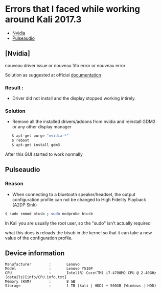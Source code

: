 # Errors that I faced while working around Kali 2017.3
 - [Nvidia](##nvidia)
 - [Pulseaudio](##Pulseaudio)



## [Nvidia]

nouveau driver issue or nouveau fifo error or nouveau error

Solution as suggested at official [documentation](https://docs.kali.org/general-use/install-nvidia-drivers-on-kali-linux)

### Result :
 - Driver did not install and the display stopped working intirely.

### Solution

 - Remove all the installed drivers/addons from nvidia and reinstall GDM3 or any other display manager

 ```sh
    $ apt-get purge "nvidia-*"
    $ reboot
    $ apt-get install gdm3
``` 

After this GUI started to work normally

## Pulseaudio
### Reason 
 - When connecting to a bluetooth speaker/headset, the output configuration profile can not be changed to High Fidelity Playback (A2DP Sink)


 ```sh
 $ sudo rmmod btusb ; sudo modprobe btusb
```
In Kali you are usually the root user, so the "sudo" isn't actually required

what this does is reloads the btsub in the kernel so that it can take a new value of the configuration profile.


## Device information
	
	Manufacturer 		:       Lenovo
	Model 				:       Lenovo Y510P
	CPU 				:       Intel(R) Core(TM) i7-4700MQ CPU @ 2.40GHz (details)[info/CPU.info.txt]
	Memory (RAM) 		:       8 GB
	Storage 			:       1 TB (kali | HDD) + 500GB (Windows | HDD) 

